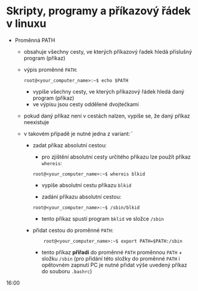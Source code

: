 # Skripty, programy a příkazový řádek v linuxu

- Proměnná PATH
    - obsahuje všechny cesty, ve kterých příkazový řadek hledá příslušný program (příkaz)
    - výpis proměnné ```PATH```:

        ```console
        root@<your_computer_name>:~$ echo $PATH
        ```
        - vypíše všechny cesty, ve kterých příkazový řádek hledá daný program (příkaz)
        - ve výpisu jsou cesty oddělené dvojtečkami
    - pokud daný příkaz není v cestách nalzen, vypíše se, že daný příkaz neexistuje
    - v takovém případě je nutné jedna z variant:¨
        - zadat příkaz absolutní cestou:
            - pro zjištění absolutní cesty určitého příkazu lze použít příkaz ```whereis```:

            ```console
            root@<your_computer_name>:~$ whereis blkid
            ```
            - vypíše absolutní cestu příkazu ```blkid```

            - zadání příkazu absolutní cestou:
            ```console
            root@<your_computer_name>:~$ /sbin/blkid
            ```
            - tento příkaz spustí program ```bklid``` ve složce ```/sbin```

        - přidat cestou do proměnné ```PATH```:
            ```console
                root@<your_computer_name>:~$ export PATH=$PATH:/sbin
            ```
            - tento příkaz **přiřadí** do proměnné ```PATH``` proměnnou ```PATH``` + složku ```/sbin``` (pro přidání této složky do proměnné ```PATH``` i opětovném zapnutí PC je nutné přidat výše uvedený příkaz do souboru ```.bashrc```)

16:00
        
